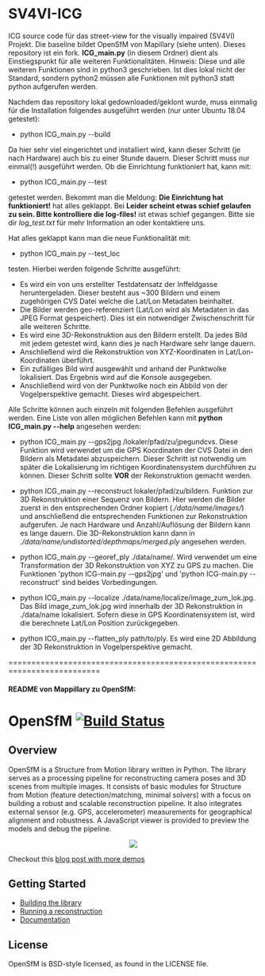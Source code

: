 # SV4VI-ICG

ICG source code für das street-view for the visually impaired (SV4VI) Projekt. Die baseline bildet OpenSfM von Mapillary (siehe unten). Dieses repository ist ein fork. 
**ICG_main.py** (in diesem Ordner) dient als Einstiegspunkt für alle weiteren Funktionalitäten. Hinweis: Diese und alle weiteren Funktionen sind in python3 geschrieben. Ist dies lokal nicht der Standard, sondern python2 müssen alle Funktionen mit python3 statt python aufgerufen werden.

Nachdem das repository lokal gedownloaded/geklont wurde, muss einmalig für die Installation folgendes ausgeführt werden (nur unter Ubuntu 18.04 getestet):

- python ICG_main.py --build

Da hier sehr viel eingerichtet und installiert wird, kann dieser Schritt (je nach Hardware) auch bis zu einer Stunde dauern. Dieser Schritt muss nur einmal(!) ausgeführt werden. Ob die Einrichtung funktioniert hat, kann mit:

- python ICG_main.py --test 

getestet werden. Bekommt man die Meldung: **Die Einrichtung hat funktioniert!** hat alles geklappt. Bei **Leider scheint etwas schief gelaufen zu sein. Bitte kontrolliere die log-files!** ist etwas schief gegangen. Bitte sie dir *log_test.txt* für mehr Information an oder kontaktiere uns. 

Hat alles geklappt kann man die neue Funktionalität mit: 

- python ICG_main.py --test_loc

testen. Hierbei werden folgende Schritte ausgeführt:

- Es wird ein von uns erstellter Testdatensatz der Inffeldgasse heruntergeladen. Dieser besteht aus ~300 Bildern und einem zugehörigen CVS Datei welche die Lat/Lon Metadaten beinhaltet. 
- Die Bilder werden geo-referenziert (Lat/Lon wird als Metadaten in das JPEG Format gespeichert). Dies ist ein notwendiger Zwischenschritt für alle weiteren Schritte.
- Es wird eine 3D-Rekonstruktion aus den Bildern erstellt. Da jedes Bild mit jedem getestet wird, kann dies je nach Hardware sehr lange dauern.
- Anschließend wird die Rekonstruktion von XYZ-Koordinaten in Lat/Lon-Koordinaten überführt.
- Ein zufälliges Bild wird ausgewählt und anhand der Punktwolke lokalisiert. Das Ergebnis wird auf die Konsole ausgegeben.
- Anschließend wird von der Punktwolke noch ein Abbild von der Vogelperspektive gemacht. Dieses wird abgespeichert.


Alle Schritte können auch einzeln mit folgenden Befehlen ausgeführt werden. Eine Liste von allen möglichen Befehlen kann mit **python ICG_main.py --help** angesehen werden: 

- python ICG_main.py --gps2jpg /lokaler/pfad/zu/jpegundcvs. Diese Funktion wird verwendet um die GPS Koordinaten der CVS Datei in den Bildern als Metadatei abzuspeichern. Dieser Schritt ist notwendig um später die Lokalisierung im richtigen Koordinatensystem durchführen zu können. Dieser Schritt sollte **VOR** der Rekonstruktion gemacht werden. 

- python ICG_main.py --reconstruct lokaler/pfad/zu/bildern. Funktion zur 3D Rekonstruktion einer Sequenz von Bildern. Hier werden die Bilder zuerst in den entsprechenden Ordner kopiert (*./data/name/images/*) und anschließend die entsprechenden Funktionen zur Rekonstruktion aufgerufen. Je nach Hardware und Anzahl/Auflösung der Bildern kann es lange dauern. Die 3D-Rekonstruktion kann dann in *./data/name/undistorted/depthmaps/merged.ply* angesehen werden.


- python ICG_main.py --georef_ply ./data/name/. Wird verwendet um eine Transformation der 3D Rekonstruktion von XYZ zu GPS zu machen. Die Funktionen 'python ICG-main.py --gps2jpg' und 'python ICG-main.py --reconstruct' sind beides Vorbedingungen.

- python ICG_main.py --localize ./data/name/localize/image_zum_lok.jpg. Das Bild image_zum_lok.jpg wird innerhalb der 3D Rekonstruktion in ./data/name lokalisiert. Sofern diese in GPS Koordinatensystem ist, wird die berechnete Lat/Lon Position zurückgegeben. 

- python ICG_main.py --flatten_ply path/to/ply. Es wird eine 2D Abbildung der 3D Rekonstruktion in Vogelperspektive gemacht. 

==========================================================================
#### README von Mappillary zu OpenSfM:

OpenSfM [![Build Status](https://travis-ci.org/mapillary/OpenSfM.svg?branch=master)](https://travis-ci.org/mapillary/OpenSfM)
=======

## Overview
OpenSfM is a Structure from Motion library written in Python. The library serves as a processing pipeline for reconstructing camera poses and 3D scenes from multiple images. It consists of basic modules for Structure from Motion (feature detection/matching, minimal solvers) with a focus on building a robust and scalable reconstruction pipeline. It also integrates external sensor (e.g. GPS, accelerometer) measurements for geographical alignment and robustness. A JavaScript viewer is provided to preview the models and debug the pipeline.

<p align="center">
  <img src="https://docs.opensfm.org/_images/berlin_viewer.jpg" />
</p>

Checkout this [blog post with more demos](http://blog.mapillary.com/update/2014/12/15/sfm-preview.html)


## Getting Started

* [Building the library][]
* [Running a reconstruction][]
* [Documentation][]


[Building the library]: https://docs.opensfm.org/building.html (OpenSfM building instructions)
[Running a reconstruction]: https://docs.opensfm.org/using.html (OpenSfM usage)
[Documentation]: https://docs.opensfm.org  (OpenSfM documentation)

## License
OpenSfM is BSD-style licensed, as found in the LICENSE file.
